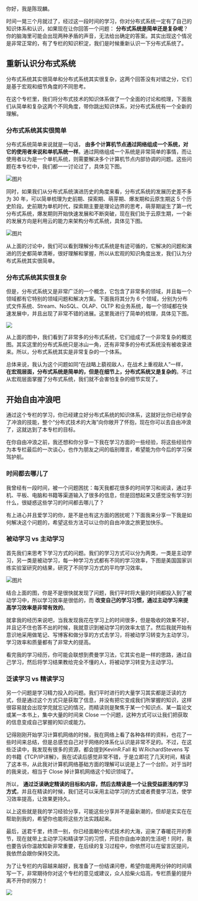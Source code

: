 你好，我是陈现麟。

时间一晃三个月就过了，经过这一段时间的学习，你对分布式系统一定有了自己的知识体系和认识，如果现在让你回答一个问题： **分布式系统是简单还是复杂呢**？你的脑海里可能会出现两种矛盾的声音，无法给出确定的答案。其实出现这个情况是非常正常的，有了专栏的知识积淀，我们是时候重新认识一下分布式系统了。

## 重新认识分布式系统

分布式系统其实很简单和分布式系统其实很复杂，这两个回答没有对错之分，它们是基于宏观和细节角度的不同思考。

在这个专栏里，我们将分布式技术的知识体系做了一个全面的讨论和梳理，下面我们从简单和复杂这两个不同角度，带你跳出知识体系，对分布式系统有一个全新的理解。

### 分布式系统其实很简单

分布式系统简单来说就是一句话， **由多个计算机节点通过网络组成一个系统，对它的使用者来说和单机系统一样**。通过网络组成一个系统是非常简单的事情，而让使用者以为是一个单机系统，则需要解决多个计算机节点内部协调的问题。这些问题在本专栏中，我们都一一讨论过了，具体见下图。

![图片](https://static001.geekbang.org/resource/image/87/1b/870261da16f39a7fc6ca52c8889f4d1b.jpg?wh=1920x1441)

同时，如果我们从分布式系统演进历史的角度来看，分布式系统的发展历史差不多为 30 年，可以简单梳理为史前期、探索期、萌芽期、爆发期和云原生期这 5 个历史阶段。史前期为单机时代，探索期主要是理论边界的思考，萌芽期诞生了第一代分布式系统，爆发期则开始快速发展和不断突破，现在我们处于云原生期，一个新的发展方向是利用云的能力来架构分布式系统，具体见下图。

![图片](https://static001.geekbang.org/resource/image/02/a5/021cd0fae573e9b22c62749c41c3f2a5.jpg?wh=1920x1050)

从上面的讨论中，我们可以看到理解分布式系统是有迹可循的，它解决的问题和演进的历史都简单清晰，很好理解和掌握，所以从宏观的知识角度出发，我们认为分布式系统其实很简单。

### 分布式系统其实很复杂

但是，分布式系统又是非常广泛的一个概念，它包含了非常多的领域，并且每一个领域都有它特别的领域问题和解决方案。下面我将其分为 6 个领域，分别为分布式文件系统、Stream、NoSQL、OLAP、OLTP 和业务系统，每一个领域都在快速发展中，并且出现了非常不错的进展。这里我进行了简单的梳理，具体见下图。

![](https://static001.geekbang.org/resource/image/aa/44/aab80a0db574d663f1b8641e0bbff644.jpg?wh=2284x3249)

从上面的图中，我们看到了非常多的分布式系统，它们组成了一个非常复杂的概览图。其实这里的分布式系统只是冰山一角，还有非常多的分布式系统没有被收录进来。所以，分布式系统其实是非常复杂的一个体系。

总体来说，我认为这个问题如同“在战略上藐视敌人，在战术上重视敌人”一样， **在宏观层面，分布式系统是简单的，但是在细节上，分布式系统又是复杂的**。不过从宏观层面掌握了分布式系统，我们就不会害怕复杂的细节实现了。

## 开始自由冲浪吧

通过这个专栏的学习，你已经建立好分布式系统的知识体系，这就好比你已经学会了冲浪的技能，整个“分布式技术的大海”向你敞开了怀抱，现在你可以去自由冲浪了，这就达到了本专栏的目标。

在你自由冲浪之前，我还想和你分享一下我在学习方面的一些经验，将这些经验作为本专栏最后的一次谈心，也作为朋友之间的临别赠言，希望能为你今后的学习保驾护航。

### 时间都去哪儿了

我曾经有一段时间，被一个问题困扰：每天我都花很多的时间学习和阅读，通过手机、平板、电脑和书籍等渠道输入了很多的信息，但是回想起来又感觉没有学习到什么，很疑惑这些学习的时间都去哪儿了？

有上进心并且爱学习的你，是不是也有这方面的困扰呢？下面我来分享一下我是如何解决这个问题的，希望这些方法可以让你的自由冲浪之旅更加快乐。

### 被动学习 vs 主动学习

首先我们来思考下学习方式的问题。我们的学习方式可以分为两类，一类是主动学习，另一类是被动学习，每一种学习方式都有不同的学习效率，下图是美国国家训练实验室研究的结果，研究了不同学习方式的平均学习效率。

![图片](https://static001.geekbang.org/resource/image/03/b5/031d4b72229cb1623104864e03214db5.jpg?wh=1920x1117)

结合上面的图，你是不是很快就发现了问题，我们平时将大量的时间都投入到了被动学习中，所以学习效率是很低的，而 **改变自己的学习习惯，通过主动学习来提高学习效率是非常有效的**。

就拿我的经历来说吧，当我发现我花在学习上的时间很多，但是吸收的效果不好，并且记不住也答不出的时候，我就意识到被动学习的效率太低了。然后我就开始有意识地采用做笔记、写博客和做分享的方式去学习，将被动学习转变为主动学习，学习效率和质量都有了非常大的提高。

看完我的学习经历，你可能会联想到费曼学习法，它其实也是一样的思路，通过自己学习，然后将学习结果教给完全不懂的人，将被动学习转变为主动学习。

### 泛读学习 vs 精读学习

另一个问题是学习精力投入的问题。我们平时进行的大量学习其实都是泛读的方式，但是通过这个方式只是获取了信息，并没有把它变成我们所掌握的知识，这样很容易就会出现学完就忘记的情况，而精读则是聚焦于某一个知识点、某一篇论文或某一本书上，集中大量的时间来 Close 一个问题，这种方式可以让我们把获取的信息变成自己掌握的知识或能力。

记得刚刚开始学习计算机网络的时候，我在网络上看了各种各样的资料，也花了一些时间来总结，但是总感觉自己对于网络的体系化认识是非常不足的。不过，在这些泛读中，我发现有很多的资源，都会提到KevinR.Fall 和 W.RichardStevens 写的书籍《TCP/IP详解》，我在试读后感觉非常不错，于是立即花了几天时间，精读了这本书，从此我对计算机网络基础方面的理解可以说是上了一个台阶。对于当时的我来说，相当于 Close 掉计算机网络这个知识领域了。

所以， **通过泛读确定精读的目标和内容，然后去精读是一个让我受益匪浅的学习方式**，并且在精读的时候，我们还可以采用主动学习的方式或者费曼学习法，使学习效率提高，让效果更持久。

以上这些就是我的学习经验分享，可能这些分享并不是最新潮的，但却是实实在在帮助到我的，希望你也能将这些方法实践起来。

最后，送君千里，终须一别，你已经面朝分布式技术的大海，迎来了春暖花开的季节，现在就带上主动学习和精读学习的习惯，开启你自由冲浪的生活吧！同时，我也要告诉你温故知新非常重要，在后续的复习过程中，你依然可以在留言区提问，我依然会跟你保持交流。

为了让专栏的内容越来越好，我准备了一份结课问卷，希望你能用两分钟的时间填写一下，非常期待你对这个专栏的意见或建议，众人拾柴火焰高，专栏质量的提升离不开你的努力！

[![](https://static001.geekbang.org/resource/image/b1/69/b1dbc6b33cb4bd94965c9e8ceb3bba69.jpg?wh=1142x801)](https://jinshuju.net/f/E5RjB4)